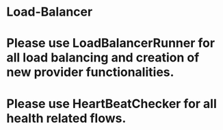 # Load-Balancer
# Please use LoadBalancerRunner for all load balancing and creation of new provider functionalities.
# Please use HeartBeatChecker for all health related flows. 
